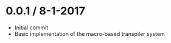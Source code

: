0.0.1 / 8-1-2017
================

* Initial commit
* Basic implementation of the macro-based transpiler system